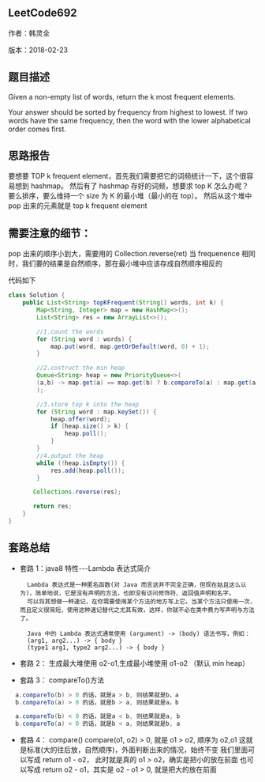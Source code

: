 ## LeetCode692

作者：韩灵全

版本：2018-02-23

## 题⽬描述

Given a non-empty list of words, return the k most frequent elements.

Your answer should be sorted by frequency from highest to lowest. If two words have the same frequency, then the word with the lower alphabetical order comes first.

## 思路报告

要想要 TOP k frequent element，首先我们需要把它的词频统计一下，这个很容易想到 hashmap。
然后有了 hashmap 存好的词频，想要求 top K 怎么办呢？
要么排序，要么维持一个 size 为 K 的最小堆（最小的在 top）。
然后从这个堆中 pop 出来的元素就是 top k frequent element

## 需要注意的细节：

pop 出来的顺序小到大，需要用的 Collection.reverse(ret)
当 frequenence 相同时，我们要的结果是自然顺序，那在最小堆中应该存成自然顺序相反的

代码如下

```java
class Solution {
    public List<String> topKFrequent(String[] words, int k) {
        Map<String, Integer> map = new HashMap<>();
        List<String> res = new ArrayList<>();

        //1.count the words
        for (String word : words) {
            map.put(word, map.getOrDefault(word, 0) + 1);
        }

        //2.costruct the min heap
        Queue<String> heap = new PriorityQueue<>(
        (a,b) -> map.get(a) == map.get(b) ? b.compareTo(a) : map.get(a) - map.get(b)
        );

        //3.store top k into the heap
        for (String word : map.keySet()) {
            heap.offer(word);
            if (heap.size() > k) {
                heap.poll();
            }
        }
        //4.output the heap
        while (!heap.isEmpty()) {
            res.add(heap.poll());
        }

       Collections.reverse(res);

       return res;
    }
}

```

## 套路总结

- 套路 1：java8 特性---Lambda 表达式简介

        Lambda 表达式是一种匿名函数(对 Java 而言这并不完全正确，但现在姑且这么认为)，简单地说，它是没有声明的方法，也即没有访问修饰符、返回值声明和名字。
        可以将其想做一种速记，在你需要使用某个方法的地方写上它。当某个方法只使用一次，而且定义很简短，使用这种速记替代之尤其有效，这样，你就不必在类中费力写声明与方法了。

        Java 中的 Lambda 表达式通常使用 (argument) -> (body) 语法书写，例如：
        (arg1, arg2...) -> { body }
        (type1 arg1, type2 arg2...) -> { body }

- 套路 2： 生成最大堆使用 o2-o1,生成最小堆使用 o1-o2 （默认 min heap）
- 套路 3： compareTo()方法

```java
  a.compareTo(b) > 0 的话，就是a > b, 则结果就是b，a
  b.compareTo(a) > 0 的话，就是b > a, 则结果就是a，b

  a.compareTo(b) < 0 的话，就是a < b, 则结果就是a, b
  b.compareTo(a) < 0 的话，就是b < a, 则结果就是b, a
```

- 套路 4： compare()
  compare(o1, o2) > 0, 就是 o1 > o2, 顺序为 o2,o1
  这就是标准(大的往后放，自然顺序)，外面判断出来的情况，始终不变
  我们里面可以写成 return o1 - o2， 此时就是真的 o1 > o2，确实是把小的放在前面
  也可以写成 return o2 - o1，其实是 o2 - o1 > 0, 就是把大的放在前面

